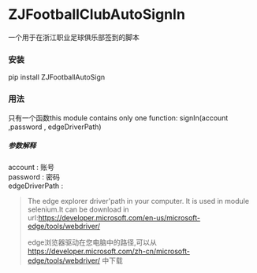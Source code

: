 # ZJFootballClubAutoSignIn

一个用于在浙江职业足球俱乐部签到的脚本

### 安装
pip install ZJFootballAutoSign

### 用法
只有一个函数this module contains only one function:
signIn(account ,password , edgeDriverPath)

##### 参数解释
account : 账号  
password : 密码  
edgeDriverPath :   
>The edge explorer driver'path in your computer. It is used in module selenium.It can be download in url:https://developer.microsoft.com/en-us/microsoft-edge/tools/webdriver/
>
>edge浏览器驱动在您电脑中的路径,可以从 https://developer.microsoft.com/zh-cn/microsoft-edge/tools/webdriver/ 中下载  
